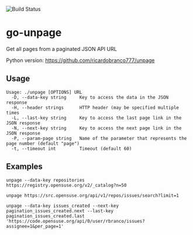 ![Build Status](https://github.com/ricardobranco777/go-unpage/actions/workflows/ci.yml/badge.svg)

# go-unpage
Get all pages from a paginated JSON API URL

Python version: https://github.com/ricardobranco777/unpage

## Usage

```
Usage: ./unpage [OPTIONS] URL
  -D, --data-key string     Key to access the data in the JSON response
  -H, --header strings      HTTP header (may be specified multiple times
  -L, --last-key string     Key to access the last page link in the JSON response
  -N, --next-key string     Key to access the next page link in the JSON response
  -P, --param-page string   Name of the parameter that represents the page number (default "page")
  -t, --timeout int         Timeout (default 60)
```

## Examples

```
unpage --data-key repositories https://registry.opensuse.org/v2/_catalog?n=50

unpage https://src.opensuse.org/api/v1/repos/issues/search?limit=1

unpage --data-key issues_created --next-key pagination_issues_created.next --last-key pagination_issues_created.last 'https://code.opensuse.org/api/0/user/rbranco/issues?assignee=1&per_page=1'
```
